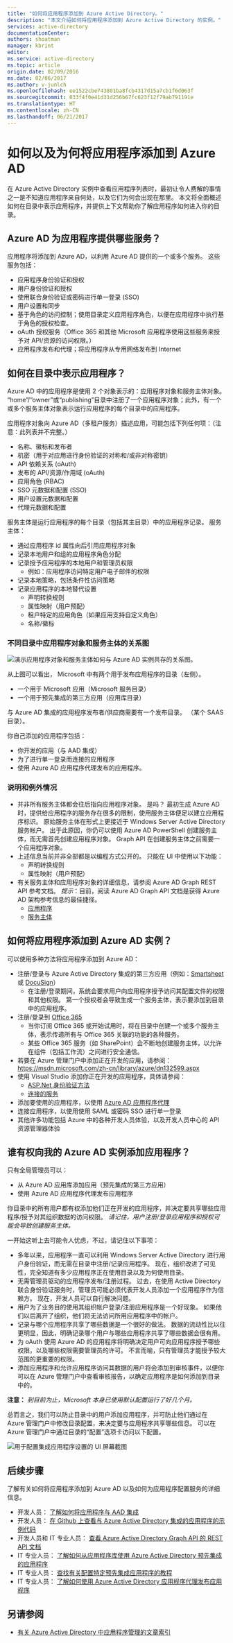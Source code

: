 ```yaml
---
title: "如何将应用程序添加到 Azure Active Directory。"
description: "本文介绍如何将应用程序添加到 Azure Active Directory 的实例。"
services: active-directory
documentationCenter: 
authors: shoatman
manager: kbrint
editor: 
ms.service: active-directory
ms.topic: article
origin.date: 02/09/2016
ms.date: 02/06/2017
ms.author: v-junlch
ms.openlocfilehash: ee1522cbe743801ba8fcb4317d15a7cb1f6d063f
ms.sourcegitcommit: 033f4f0e41d31d256b67fc623f12f79ab791191e
ms.translationtype: HT
ms.contentlocale: zh-CN
ms.lasthandoff: 06/21/2017
---
```

# <a name="how-and-why-applications-are-added-to-azure-ad"></a>如何以及为何将应用程序添加到 Azure AD

在 Azure Active Directory 实例中查看应用程序列表时，最初让令人费解的事情之一是不知道应用程序来自何处，以及它们为何会出现在那里。  本文将全面概述如何在目录中表示应用程序，并提供上下文帮助你了解应用程序如何进入你的目录。

## <a name="what-services-does-azure-ad-provide-to-applications"></a>Azure AD 为应用程序提供哪些服务？

应用程序将添加到 Azure AD，以利用 Azure AD 提供的一个或多个服务。  这些服务包括：

* 应用程序身份验证和授权
* 用户身份验证和授权
* 使用联合身份验证或密码进行单一登录 (SSO)
* 用户设置和同步
* 基于角色的访问控制；使用目录定义应用程序角色，以便在应用程序中执行基于角色的授权检查。
* oAuth 授权服务（Office 365 和其他 Microsoft 应用程序使用这些服务来授予对 API/资源的访问权限。）
* 应用程序发布和代理；将应用程序从专用网络发布到 Internet

## <a name="how-are-applications-represented-in-the-directory"></a>如何在目录中表示应用程序？

Azure AD 中的应用程序是使用 2 个对象表示的：应用程序对象和服务主体对象。  “home”/“owner”或“publishing”目录中注册了一个应用程序对象；此外，有一个或多个服务主体对象表示运行应用程序的每个目录中的应用程序。  

应用程序对象向 Azure AD（多租户服务）描述应用，可能包括下列任何项：（注意：此列表并不完整。）

* 名称、徽标和发布者
* 机密（用于对应用进行身份验证的对称和/或非对称密钥）
* API 依赖关系 (oAuth)
* 发布的 API/资源/作用域 (oAuth)
* 应用角色 (RBAC)
* SSO 元数据和配置 (SSO)
* 用户设置元数据和配置
* 代理元数据和配置

服务主体是运行应用程序的每个目录（包括其主目录）中的应用程序记录。  服务主体：

* 通过应用程序 id 属性向后引用应用程序对象
* 记录本地用户和组的应用程序角色分配
* 记录授予应用程序的本地用户和管理员权限
    * 例如：应用程序访问特定用户电子邮件的权限
* 记录本地策略，包括条件性访问策略
* 记录应用程序的本地替代设置
    * 声明转换规则
    * 属性映射（用户预配）
    * 租户特定的应用角色（如果应用支持自定义角色）
    * 名称/徽标

### <a name="a-diagram-of-application-objects-and-service-principals-across-directories"></a>不同目录中应用程序对象和服务主体的关系图

![演示应用程序对象和服务主体如何与 Azure AD 实例共存的关系图。][apps_service_principals_directory]

从上图可以看出，  Microsoft 中有两个用于发布应用程序的目录（左侧）。

* 一个用于 Microsoft 应用（Microsoft 服务目录）
* 一个用于预先集成的第三方应用（应用库目录）

与 Azure AD 集成的应用程序发布者/供应商需要有一个发布目录。  （某个 SAAS 目录）。

你自己添加的应用程序包括：

* 你开发的应用（与 AAD 集成）
* 为了进行单一登录而连接的应用程序
* 使用 Azure AD 应用程序代理发布的应用程序。

### <a name="a-couple-of-notes-and-exceptions"></a>说明和例外情况

* 并非所有服务主体都会往后指向应用程序对象。  是吗？ 最初生成 Azure AD 时，提供给应用程序的服务存在很多的限制，使用服务主体便足以建立应用程序标识。  原始服务主体在形式上更接近于 Windows Server Active Directory 服务帐户。  出于此原因，你仍可以使用 Azure AD PowerShell 创建服务主体，而无需首先创建应用程序对象。  Graph API 在创建服务主体之前需要一个应用程序对象。
* 上述信息当前并非全部都是以编程方式公开的。  只能在 UI 中使用以下功能：
    * 声明转换规则
    * 属性映射（用户预配）
* 有关服务主体和应用程序对象的详细信息，请参阅 Azure AD Graph REST API 参考文档。  *提示*：目前，阅读 Azure AD Graph API 文档是获得 Azure AD 架构参考信息的最佳捷径。  
    * [应用程序](https://msdn.microsoft.com/zh-cn/library/azure/dn151677.aspx)
    * [服务主体](https://msdn.microsoft.com/zh-cn/library/azure/dn194452.aspx)

## <a name="how-are-apps-added-to-my-azure-ad-instance"></a>如何将应用程序添加到 Azure AD 实例？
可以使用多种方法将应用程序添加到 Azure AD：

<!--* Add an app from the [Azure Active Directory App Gallery](http://azure.microsoft.com/updates/azure-active-directory-over-1000-apps/)-->
* 注册/登录与 Azure Active Directory 集成的第三方应用（例如：[Smartsheet](https://app.smartsheet.com/b/home) 或 [DocuSign](https://www.docusign.net/member/MemberLogin.aspx)）
    * 在注册/登录期间，系统会要求用户向应用程序授予访问其配置文件的权限和其他权限。  第一个授权者会导致生成一个服务主体，表示要添加到目录中的应用程序。
* 注册/登录到 [Office 365](http://products.office.com/zh-CN)
    * 当你订阅 Office 365 或开始试用时，将在目录中创建一个或多个服务主体，表示传递所有与 Office 365 关联的功能的各种服务。
    * 某些 Office 365 服务（如 SharePoint）会不断地创建服务主体，以允许在组件（包括工作流）之间进行安全通信。
* 若要在 Azure 管理门户中添加正在开发的应用，请参阅：https://msdn.microsoft.com/zh-cn/library/azure/dn132599.aspx
* 使用 Visual Studio 添加你正在开发的应用程序，具体请参阅：
    * [ASP.Net 身份验证方法](http://www.asp.net/visual-studio/overview/2013/creating-web-projects-in-visual-studio#orgauthoptions)
    * [连接的服务](http://blogs.msdn.com/b/visualstudio/archive/2014/11/19/connecting-to-cloud-services.aspx)
* 添加要使用的应用程序，以使用 [Azure AD 应用程序代理](https://msdn.microsoft.com/zh-cn/library/azure/dn768219.aspx)
* 连接应用程序，以使用使用 SAML 或密码 SSO 进行单一登录
* 其他许多功能包括 Azure 中的各种开发人员体验，以及开发人员中心的 API 资源管理器体验

## <a name="who-has-permission-to-add-applications-to-my-azure-ad-instance"></a>谁有权向我的 Azure AD 实例添加应用程序？

只有全局管理员可以：

* 从 Azure AD 应用库添加应用（预先集成的第三方应用）
* 使用 Azure AD 应用程序代理发布应用程序

你目录中的所有用户都有权添加他们正在开发的应用程序，并决定要共享哪些应用程序/授予对其组织数据的访问权限。  *请记住，用户注册/登录应用程序和授权可能会导致创建服务主体。*

一开始这听上去可能令人忧虑，不过，请记住以下事项：

* 多年以来，应用程序一直可以利用 Windows Server Active Directory 进行用户身份验证，而无需在目录中注册/记录应用程序。  现在，组织改进了可见性，完全知道有多少应用程序正在使用目录以及为何使用目录。
* 无需管理员驱动的应用程序发布/注册过程。  过去，在使用 Active Directory 联合身份验证服务时，管理员可能必须代表开发人员添加一个应用程序作为信赖方。  现在，开发人员可以自行解决问题。
* 用户为了业务目的使用其组织帐户登录/注册应用程序是一个好现象。  如果他们以后离开了组织，他们将无法访问所用应用程序中的帐户。
* 记录与哪个应用程序共享了哪些数据是一个很好的做法。  数据的流动性比以往更明显，因此，明确记录哪个用户与哪些应用程序共享了哪些数据会很有用。
* 为 oAuth 使用 Azure AD 的应用程序将明确决定用户可向应用程序授予哪些权限，以及哪些权限需要管理员的许可。  不言而喻，只有管理员才能授予较大范围的更重要的权限。
* 添加应用程序和允许应用程序访问其数据的用户将会添加到审核事件，以便你可以在 Azure 管理门户中查看审核报告，以确定应用程序是如何添加到目录中的。

**注意：** *到目前为止，Microsoft 本身已使用默认配置运行了好几个月。*

总而言之，我们可以防止目录中的用户添加应用程序，并可防止他们通过在 Azure 管理门户中修改目录配置，来决定要与应用程序共享哪些信息。  可以在 Azure 管理门户中通过目录的“配置”选项卡访问以下配置。

![用于配置集成应用程序设置的 UI 屏幕截图][app_settings]

<!--Every topic should have next steps and links to the next logical set of content to keep the customer engaged-->
## <a name="next-steps"></a>后续步骤

了解有关如何将应用程序添加到 Azure AD 以及如何为应用程序配置服务的详细信息。

* 开发人员： [了解如何将应用程序与 AAD 集成](https://msdn.microsoft.com/zh-cn/library/azure/dn151122.aspx)
* 开发人员： [在 Github 上查看与 Azure Active Directory 集成的应用程序的示例代码](https://github.com/AzureADSamples)
* 开发人员和 IT 专业人员： [查看 Azure Active Directory Graph API 的 REST API 文档](https://msdn.microsoft.com/zh-cn/library/azure/hh974478.aspx)
* IT 专业人员： [了解如何从应用程序库使用 Azure Active Directory 预先集成的应用程序](https://msdn.microsoft.com/zh-cn/library/azure/dn308590.aspx)
* IT 专业人员： [查找有关配置特定预先集成应用程序的教程](https://msdn.microsoft.com/zh-cn/library/azure/dn893637.aspx)
* IT 专业人员： [了解如何使用 Azure Active Directory 应用程序代理发布应用程序](https://msdn.microsoft.com/zh-cn/library/azure/dn768219.aspx)

## <a name="see-also"></a>另请参阅

- [有关 Azure Active Directory 中应用程序管理的文章索引](../active-directory-apps-index.md)

<!--Image references-->
[apps_service_principals_directory]: ./media/active-directory-how-applications-are-added/HowAppsAreAddedToAAD.jpg
[app_settings]: ./media/active-directory-how-applications-are-added/IntegratedAppSettings.jpg